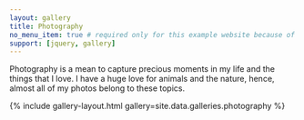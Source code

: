 ```yaml
---
layout: gallery
title: Photography
no_menu_item: true # required only for this example website because of menu construction
support: [jquery, gallery]
---
```


Photography is a mean to capture precious moments in my life and the things that I love. I have a huge love for animals and the nature, hence, almost all of my photos belong to these topics.

{% include gallery-layout.html gallery=site.data.galleries.photography %}


